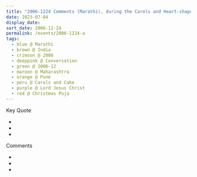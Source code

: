 ```yaml
---
title: "2006-1224 Comments (Marathi), during the Carols and Heart-shaped Cake Offering, Pratiṣhṭhān, NDA Road, Warje, Pune, Maharashtra, India"
date: 2023-07-04
display_date: 
sort_date: 2006-12-24
permalink: /events/2006-1224-a
tags:
  - blue @ Marathi
  - brown @ India
  - crimson @ 2006
  - deeppink @ Conversation
  - green @ 2006-12
  - maroon @ Maharashtra
  - orange @ Pune
  - peru @ Carols and Cake
  - purple @ Lord Jesus Christ
  - red @ Christmas Puja
---
```


<div class="main">
  <div class="wave-list">
    <div class="title">
      <div class="text" style="--color: green">
        Key Quote
      </div>
    </div>
    <ul class="list">
        <li class="item" data-color-BlanchedAlmond>
        </li>
        <li class="item" style="--color: Lavender">
        </li>
        <li class="item" style="--color: BlanchedAlmond">
        </li>
      </ul>
  </div>
</div>

<div class="main">
  <div class="wave-list">
    <div class="title">
      <div class="text" style="--color: green">
        Comments
      </div>
    </div>
    <ul class="list">
        <li class="item" data-color-Ivory>
        </li>
        <li class="item" style="--color: PaleTurquiose">
        </li>
        <li class="item" style="--color: Ivory">
        </li>
      </ul>
  </div>
</div>
